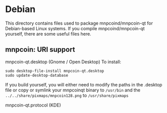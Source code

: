 
Debian
====================
This directory contains files used to package mnpcoind/mnpcoin-qt
for Debian-based Linux systems. If you compile mnpcoind/mnpcoin-qt yourself, there are some useful files here.

## mnpcoin: URI support ##


mnpcoin-qt.desktop  (Gnome / Open Desktop)
To install:

	sudo desktop-file-install mnpcoin-qt.desktop
	sudo update-desktop-database

If you build yourself, you will either need to modify the paths in
the .desktop file or copy or symlink your mnpcoinqt binary to `/usr/bin`
and the `../../share/pixmaps/mnpcoin128.png` to `/usr/share/pixmaps`

mnpcoin-qt.protocol (KDE)

